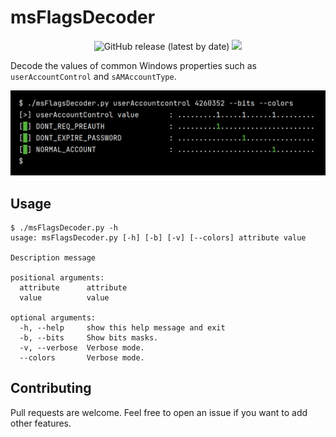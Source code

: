 # msFlagsDecoder

<p align="center">
  <img alt="GitHub release (latest by date)" src="https://img.shields.io/github/v/release/p0dalirius/msFlagsDecoder">
  <a href="https://twitter.com/intent/follow?screen_name=podalirius_" title="Follow"><img src="https://img.shields.io/twitter/follow/podalirius_?label=Podalirius&style=social"></a>
  <br>
</p>

Decode the values of common Windows properties such as `userAccountControl` and `sAMAccountType`.

![](./.github/uac.png)

## Usage

```
$ ./msFlagsDecoder.py -h
usage: msFlagsDecoder.py [-h] [-b] [-v] [--colors] attribute value

Description message

positional arguments:
  attribute      attribute
  value          value

optional arguments:
  -h, --help     show this help message and exit
  -b, --bits     Show bits masks.
  -v, --verbose  Verbose mode.
  --colors       Verbose mode.
```

## Contributing

Pull requests are welcome. Feel free to open an issue if you want to add other features.
